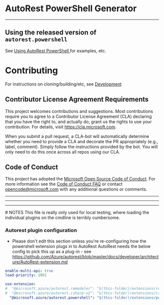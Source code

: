 # AutoRest PowerShell Generator
<hr>

## Using the released version of `autorest.powershell`

See [Using AutoRest PowerShell ](docs/using-autorest-powershell) for examples, etc.


# Contributing

For instructions on cloning/building/etc, see [Development](docs/development)


## Contributor License Agreement Requirements

This project welcomes contributions and suggestions.  Most contributions require you to agree to a
Contributor License Agreement (CLA) declaring that you have the right to, and actually do, grant us
the rights to use your contribution. For details, visit https://cla.microsoft.com.

When you submit a pull request, a CLA-bot will automatically determine whether you need to provide
a CLA and decorate the PR appropriately (e.g., label, comment). Simply follow the instructions
provided by the bot. You will only need to do this once across all repos using our CLA.

## Code of Conduct

This project has adopted the [Microsoft Open Source Code of Conduct](https://opensource.microsoft.com/codeofconduct/).
For more information see the [Code of Conduct FAQ](https://opensource.microsoft.com/codeofconduct/faq/) or
contact [opencode@microsoft.com](mailto:opencode@microsoft.com) with any additional questions or comments.

<hr>
<hr>
<hr>
# NOTES
This file is really only used for local testing, where loading the individual plugins on the cmdline is terribly
cumbersome.

### Autorest plugin configuration
- Please don't edit this section unless you're re-configuring how the powershell extension plugs in to AutoRest
AutoRest needs the below config to pick this up as a plug-in - see https://github.com/Azure/autorest/blob/master/docs/developer/architecture/AutoRest-extension.md

``` yaml 
enable-multi-api: true
load-priority: 1001
```

``` yaml 
use-extension:
#  "@microsoft.azure/autorest.remodeler": "$(this-folder)/extensions/remodeler"
#  "@microsoft.azure/autorest.csharp-v2": "$(this-folder)/extensions/csharp-v2"
  "@microsoft.azure/autorest.powershell": "$(this-folder)/extensions/powershell"
```

